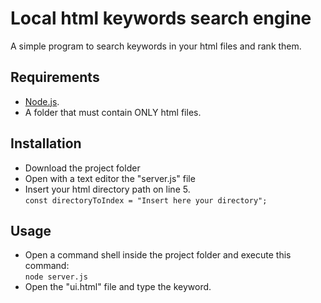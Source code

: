 # Local html keywords search engine
A simple program to search keywords in your html files and rank them. 

## Requirements
+ [Node.js](https://nodejs.org/en/download).<br />
+ A folder that must contain ONLY html files.

## Installation
+ Download the project folder
+ Open with a text editor the "server.js" file
+ Insert your html directory path on line 5.<br /> 
`const directoryToIndex = "Insert here your directory";`

## Usage
+ Open a command shell inside the project folder and execute this command:<br /> 
`node server.js`
+ Open the "ui.html" file and type the keyword.<br /> 
